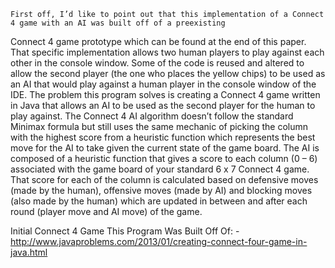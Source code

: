     First off, I’d like to point out that this implementation of a Connect 4 game with an AI was built off of a preexisting 
Connect 4 game prototype which can be found at the end of this paper.  That specific implementation allows two human players 
to play against each other in the console window.  Some of the code is reused and altered to allow the second player (the one
who places the yellow chips) to be used as an AI that would play against a human player in the console window of the IDE.  The
problem this program solves is creating a Connect 4 game written in Java that allows an AI to be used as the second player for
the human to play against. The Connect 4 AI algorithm doesn’t follow the standard Minimax formula but still uses the same 
mechanic of picking the column with the highest score from a heuristic function which represents the best move for the AI to
take given the current state of the game board.  The AI is composed of a heuristic function that gives a score to each column 
(0 – 6) associated with the game board of your standard 6 x 7 Connect 4 game.  That score for each of the column is calculated 
based on defensive moves (made by the human), offensive moves (made by AI) and blocking moves (also made by the human) which 
are updated in between and after each round (player move and AI move) of the game.
	
Initial Connect 4 Game This Program Was Built Off Of:
	- http://www.javaproblems.com/2013/01/creating-connect-four-game-in-java.html


